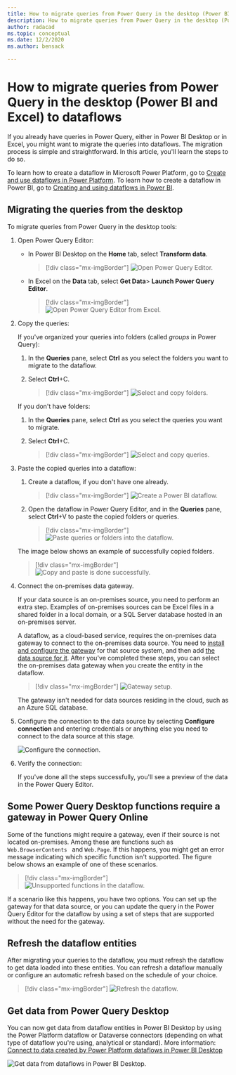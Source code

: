 ```yaml
---
title: How to migrate queries from Power Query in the desktop (Power BI and Excel) to dataflows
description: How to migrate queries from Power Query in the desktop (Power BI and Excel) to dataflows.
author: radacad
ms.topic: conceptual
ms.date: 12/2/2020
ms.author: bensack

---
```

# How to migrate queries from Power Query in the desktop (Power BI and Excel) to dataflows

If you already have queries in Power Query, either in Power BI Desktop or in Excel, you might want to migrate the queries into dataflows. The migration process is simple and straightforward. In this article, you'll learn the steps to do so.

To learn how to create a dataflow in Microsoft Power Platform, go to [Create and use dataflows in Power Platform](/data-integration/dataflows/dataflows-integration-overview). To learn how to create a dataflow in Power BI, go to [Creating and using dataflows in Power BI](/power-bi/service-dataflows-create-use).

## Migrating the queries from the desktop

To migrate queries from Power Query in the desktop tools:

1. Open Power Query Editor:

   * In Power BI Desktop on the **Home** tab, select **Transform data**.

     > [!div class="mx-imgBorder"]
     > ![Open Power Query Editor.](media/OpeningPowerQueryEditor.png)

   * In Excel on the **Data** tab, select **Get Data**> **Launch Power Query Editor**.

     > [!div class="mx-imgBorder"]
     > ![Open Power Query Editor from Excel.](media/LaunchQueryEditorfromExcel.png)

2. Copy the queries:

   If you've organized your queries into folders (called *groups* in Power Query):

   1. In the **Queries** pane, select **Ctrl** as you select the folders you want to migrate to the dataflow.
   2. Select **Ctrl**+C.

      > [!div class="mx-imgBorder"]
      > ![Select and copy folders.](media/SelectFolders.png)

   If you don't have folders:

   1. In the **Queries** pane, select **Ctrl** as you select the queries you want to migrate.
   1. Select **Ctrl**+C.

      > [!div class="mx-imgBorder"]
      > ![Select and copy queries.](media/SelectQueries.png)

3. Paste the copied queries into a dataflow:

   1. Create a dataflow, if you don't have one already. 

      > [!div class="mx-imgBorder"]
      > ![Create a Power BI dataflow.](media/CreatePBIDataflow.png)

   2. Open the dataflow in Power Query Editor, and in the **Queries** pane, select **Ctrl**+V to paste the copied folders or queries.

      > [!div class="mx-imgBorder"]
      > ![Paste queries or folders into the dataflow.](media/PasteInDataflow.png)

   The image below shows an example of successfully copied folders.
   
   > [!div class="mx-imgBorder"]
   > ![Copy and paste is done successfully.](media/CopiedSuccessfully.png)

4. Connect the on-premises data gateway.

   If your data source is an on-premises source, you need to perform an extra step. Examples of on-premises sources can be Excel files in a shared folder in a local domain, or a SQL Server database hosted in an on-premises server.

   A dataflow, as a cloud-based service, requires the on-premises data gateway to connect to the on-premises data source. You need to [install and configure the gateway](/data-integration/gateway/service-gateway-install) for that source system, and then add [the data source for it](/data-integration/gateway/service-gateway-manage). After you've completed these steps, you can select the on-premises data gateway when you create the entity in the dataflow.

   > [!div class="mx-imgBorder"]
   > ![Gateway setup.](media/SetupGatewayForCopiedQuery.png)

   The gateway isn't needed for data sources residing in the cloud, such as an Azure SQL database.

5. Configure the connection to the data source by selecting **Configure connection** and entering credentials or anything else you need to connect to the data source at this stage.

   ![Configure the connection.](media/ConfigureConnection.png)

6. Verify the connection:

   If you've done all the steps successfully, you'll see a preview of the data in the Power Query Editor.

## Some Power Query Desktop functions require a gateway in Power Query Online

Some of the functions might require a gateway, even if their source is not located on-premises. Among these are functions such as `Web.BrowserContents ` and `Web.Page`. If this happens, you might get an error message indicating which specific function isn't supported. The figure below shows an example of one of these scenarios.

> [!div class="mx-imgBorder"]
> ![Unsupported functions in the dataflow.](media/MigrateToDataflowError.png)

If a scenario like this happens, you have two options. You can set up the gateway for that data source, or you can update the query in the Power Query Editor for the dataflow by using a set of steps that are supported without the need for the gateway.

## Refresh the dataflow entities

After migrating your queries to the dataflow, you must refresh the dataflow to get data loaded into these entities. You can refresh a dataflow manually or configure an automatic refresh based on the schedule of your choice.

> [!div class="mx-imgBorder"]
> ![Refresh the dataflow.](media/scheduleRefresh.png)

## Get data from Power Query Desktop

You can now get data from dataflow entities in Power BI Desktop by using the Power Platform dataflow or Dataverse connectors (depending on what type of dataflow you're using, analytical or standard). More information: [Connect to data created by Power Platform dataflows in Power BI Desktop](/power-bi/desktop-connect-dataflows)

![Get data from dataflows in Power BI Desktop.](media/GetDatafromDataflow.png)
